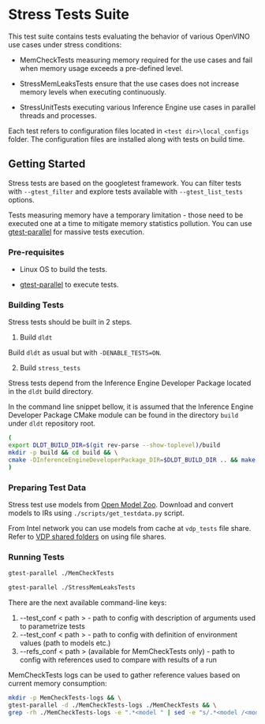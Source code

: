 # Stress Tests Suite

This test suite contains tests evaluating the behavior of various OpenVINO use
cases under stress conditions:

- MemCheckTests measuring memory required for the use cases and fail when memory
usage exceeds a pre-defined level.

- StressMemLeaksTests ensure that the use cases does not increase memory levels
when executing continuously.

- StressUnitTests executing various Inference Engine use cases in parallel
threads and processes.

Each test refers to configuration files located in `<test dir>\local_configs`
folder. The configuration files are installed along with tests on build time.

## Getting Started

Stress tests are based on the googletest framework. You can filter tests with
`--gtest_filter` and explore tests available with `--gtest_list_tests` options.

Tests measuring memory have a temporary limitation - those need to be executed
one at a time to mitigate memory statistics pollution. You can use
[gtest-parallel][gtest-parallel] for massive tests execution.

### Pre-requisites

- Linux OS to build the tests.

- [gtest-parallel][gtest-parallel] to execute tests.

### Building Tests

Stress tests should be built in 2 steps.

1. Build `dldt`

Build `dldt` as usual but with `-DENABLE_TESTS=ON`.

2. Build `stress_tests`

Stress tests depend from the Inference Engine Developer Package located in the
`dldt` build directory.

In the command line snippet bellow, it is assumed that the Inference Engine
Developer Package CMake module can be found in the directory `build` under
`dldt` repository root.

``` bash
(
export DLDT_BUILD_DIR=$(git rev-parse --show-toplevel)/build
mkdir -p build && cd build && \
cmake -DInferenceEngineDeveloperPackage_DIR=$DLDT_BUILD_DIR .. && make -j$(nproc) \
)
```

### Preparing Test Data

Stress test use models from [Open Model Zoo][open_model_zoo]. Download and
convert models to IRs using `./scripts/get_testdata.py` script.

From Intel network you can use models from cache at `vdp_tests` file share.
Refer to [VDP shared folders][VDP-shared-folders] on using file shares.

### Running Tests

``` bash
gtest-parallel ./MemCheckTests
```

``` bash
gtest-parallel ./StressMemLeaksTests
```
There are the next available command-line keys:
1. --test_conf < path > - path to config with description of arguments 
   used to parametrize tests
2. --test_conf < path > - path to config with definition of environment values 
   (path to models etc.) 
3. --refs_conf < path > (available for MemCheckTests only) - path to config with references used to 
   compare with results of a run

MemCheckTests logs can be used to gather reference values based on current
memory consumption:

``` bash
mkdir -p MemCheckTests-logs && \
gtest-parallel -d ./MemCheckTests-logs ./MemCheckTests && \
grep -rh ./MemCheckTests-logs -e ".*<model " | sed -e "s/.*<model /<model /" | sort
```

[VDP-shared-folders]: https://wiki.ith.intel.com/display/DLSDK/VDP+shared+folders
[gtest-parallel]: https://github.com/google/gtest-parallel
[open_model_zoo]: https://github.com/opencv/open_model_zoo